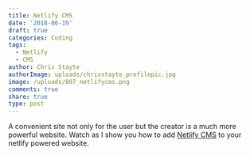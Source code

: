 ```yaml
---
title: Netlify CMS
date: '2018-06-19'
draft: true
categories: Coding
tags:
  - Netlify
  - CMS
author: Chris Stayte
authorImage: uploads/chrisstayte_profilepic.jpg
image: /uploads/007_netlifycms.png
comments: true
share: true
type: post
---
```

A convenient site not only for the user but the creator is a much more powerful website. Watch as I show you how to add [Netlify CMS](https://www.netlifycms.org/) to your netlify powered website.
